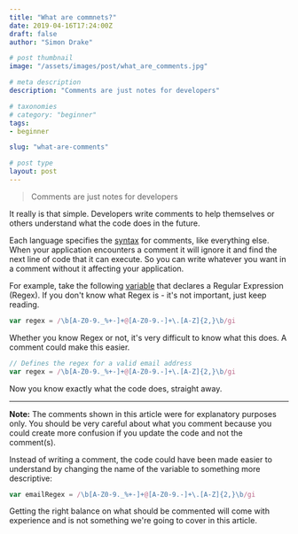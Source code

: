 ```yaml
---
title: "What are commnets?"
date: 2019-04-16T17:24:00Z
draft: false
author: "Simon Drake"

# post thumbnail
image: "/assets/images/post/what_are_comments.jpg"

# meta description
description: "Comments are just notes for developers"

# taxonomies
# category: "beginner"
tags:
- beginner

slug: "what-are-comments"

# post type
layout: post
---
```



> Comments are just notes for developers

It really is that simple. Developers write comments to help themselves or others understand what the code does in the future.

Each language specifies the [syntax](https://codetips.co.uk/beginner/what-is-syntax/) for comments, like everything else. When your application encounters a comment it will ignore it and find the next line of code that it can execute. So you can write whatever you want in a comment without it affecting your application.

For example, take the following [variable](https://codetips.co.uk/beginner/what-is-a-variable/) that declares a Regular Expression (Regex). If you don't know what Regex is - it's not important, just keep reading.

```js
var regex = /\b[A-Z0-9._%+-]+@[A-Z0-9.-]+\.[A-Z]{2,}\b/gi
```



Whether you know Regex or not, it's very difficult to know what this does. A comment could make this easier.

```js
// Defines the regex for a valid email address
var regex = /\b[A-Z0-9._%+-]+@[A-Z0-9.-]+\.[A-Z]{2,}\b/gi
```



Now you know exactly what the code does, straight away.

---

**Note:** The comments shown in this article were for explanatory purposes only. You should be very careful about what you comment because you could create more confusion if you update the code and not the comment(s).

Instead of writing a comment, the code could have been made easier to understand by changing the name of the variable to something more descriptive:

```js
var emailRegex = /\b[A-Z0-9._%+-]+@[A-Z0-9.-]+\.[A-Z]{2,}\b/gi
```



Getting the right balance on what should be commented will come with experience and is not something we're going to cover in this article.

